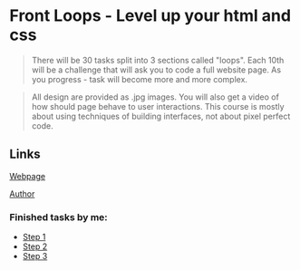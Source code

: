 # Front Loops - Level up your html and css

> There will be 30 tasks split into 3 sections called "loops". Each 10th will be a challenge that will ask you to code a full website page. As you progress - task will become more and more complex.

> All design are provided as .jpg images. You will also get a video of how should page behave to user interactions. This course is mostly about using techniques of building interfaces, not about pixel perfect code.

## Links

[Webpage](https://frontloops.io/)

[Author](https://github.com/BananaBobby)

### Finished tasks by me:

* [Step 1](https://github.com/Karol-Waliszewski/FrontLoops/tree/master/step1)
* [Step 2](https://github.com/Karol-Waliszewski/FrontLoops/tree/master/step2)
* [Step 3](https://github.com/Karol-Waliszewski/FrontLoops/tree/master/step3)
